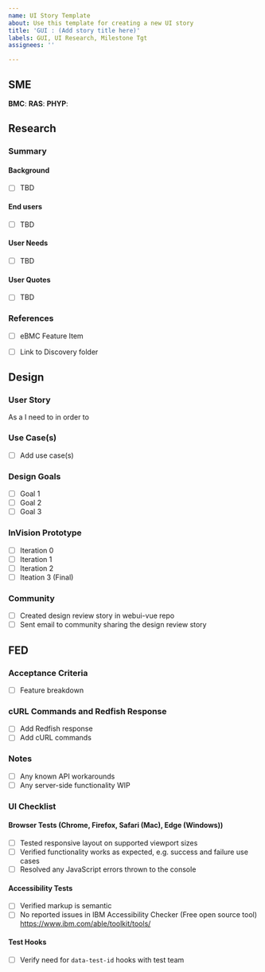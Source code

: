 ```yaml
---
name: UI Story Template
about: Use this template for creating a new UI story
title: 'GUI : (Add story title here)'
labels: GUI, UI Research, Milestone Tgt
assignees: ''

---
```


## SME
**BMC**:
**RAS**:
**PHYP**:

## Research
### Summary

#### Background
- [ ] TBD

#### End users
- [ ]  TBD

#### User Needs
- [ ] TBD

#### User Quotes
- [ ] TBD

### References
- [ ] eBMC Feature Item <add number>
- [ ] Link to Discovery folder


## Design
### User Story
As a <type of user>
I need to <perform some activity>
in order to <complete some task or accomplish some goal>

### Use Case(s)
- [ ] Add use case(s)

### Design Goals
- [ ] Goal 1
- [ ] Goal 2
- [ ] Goal 3

### InVision Prototype
- [ ] Iteration 0
- [ ] Iteration 1
- [ ] Iteration 2
- [ ] Iteation 3 (Final)

### Community
- [ ] Created design review story in webui-vue repo
- [ ] Sent email to community sharing the design review story

## FED
### Acceptance Criteria
- [ ] Feature breakdown

### cURL Commands and Redfish Response
- [ ] Add Redfish response
- [ ] Add cURL commands

### Notes
- [ ] Any known API workarounds
- [ ] Any server-side functionality WIP

### UI Checklist
#### Browser Tests (Chrome, Firefox, Safari (Mac), Edge (Windows))
- [ ] Tested responsive layout on supported viewport sizes
- [ ] Verified functionality works as expected, e.g. success and failure use cases
- [ ] Resolved any JavaScript errors thrown to the console

#### Accessibility Tests
- [ ] Verified markup is semantic
- [ ] No reported issues in IBM Accessibility Checker (Free open source tool) https://www.ibm.com/able/toolkit/tools/

#### Test Hooks
- [ ] Verify need for `data-test-id` hooks with test team
